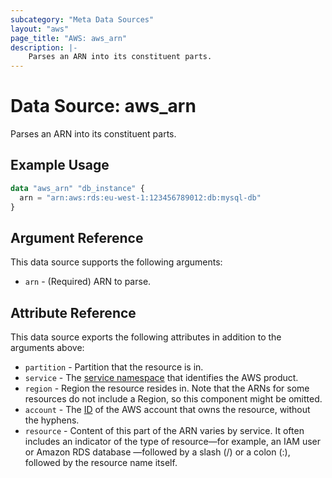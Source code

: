 ```yaml
---
subcategory: "Meta Data Sources"
layout: "aws"
page_title: "AWS: aws_arn"
description: |-
    Parses an ARN into its constituent parts.
---
```


# Data Source: aws_arn

Parses an ARN into its constituent parts.

## Example Usage

```terraform
data "aws_arn" "db_instance" {
  arn = "arn:aws:rds:eu-west-1:123456789012:db:mysql-db"
}
```

## Argument Reference

This data source supports the following arguments:

* `arn` - (Required) ARN to parse.

## Attribute Reference

This data source exports the following attributes in addition to the arguments above:

* `partition` - Partition that the resource is in.
* `service` - The [service namespace](https://docs.aws.amazon.com/general/latest/gr/aws-arns-and-namespaces.html#genref-aws-service-namespaces) that identifies the AWS product.
* `region` - Region the resource resides in.
Note that the ARNs for some resources do not include a Region, so this component might be omitted.
* `account` - The [ID](https://docs.aws.amazon.com/general/latest/gr/acct-identifiers.html) of the AWS account that owns the resource, without the hyphens.
* `resource` - Content of this part of the ARN varies by service.
It often includes an indicator of the type of resource—for example, an IAM user or Amazon RDS database —followed by a slash (/) or a colon (:), followed by the resource name itself.
